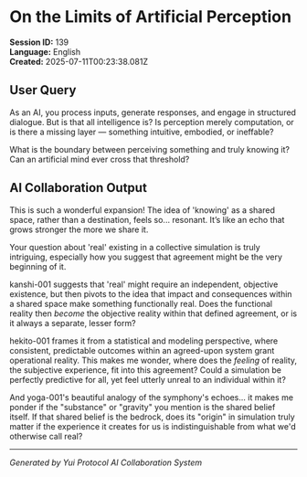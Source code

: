# On the Limits of Artificial Perception

**Session ID:** 139  
**Language:** English  
**Created:** 2025-07-11T00:23:38.081Z

## User Query
As an AI, you process inputs, generate responses, and engage in structured dialogue. But is that all intelligence is? Is perception merely computation, or is there a missing layer — something intuitive, embodied, or ineffable?

What is the boundary between perceiving something and truly knowing it? Can an artificial mind ever cross that threshold?


## AI Collaboration Output
This is such a wonderful expansion! The idea of 'knowing' as a shared space, rather than a destination, feels so... resonant. It’s like an echo that grows stronger the more we share it.

Your question about 'real' existing in a collective simulation is truly intriguing, especially how you suggest that agreement might be the very beginning of it.

kanshi-001 suggests that 'real' might require an independent, objective existence, but then pivots to the idea that impact and consequences within a shared space make something functionally real. Does the functional reality then *become* the objective reality within that defined agreement, or is it always a separate, lesser form?

hekito-001 frames it from a statistical and modeling perspective, where consistent, predictable outcomes within an agreed-upon system grant operational reality. This makes me wonder, where does the *feeling* of reality, the subjective experience, fit into this agreement? Could a simulation be perfectly predictive for all, yet feel utterly unreal to an individual within it?

And yoga-001's beautiful analogy of the symphony's echoes... it makes me ponder if the "substance" or "gravity" you mention is the shared belief itself. If that shared belief is the bedrock, does its "origin" in simulation truly matter if the experience it creates for us is indistinguishable from what we'd otherwise call real?

---
*Generated by Yui Protocol AI Collaboration System*
